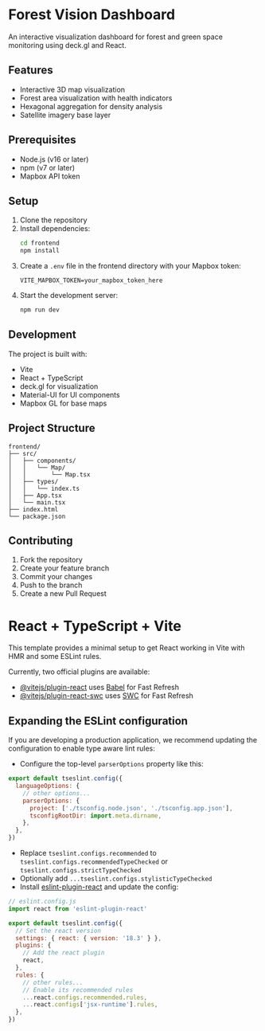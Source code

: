 # Forest Vision Dashboard

An interactive visualization dashboard for forest and green space monitoring using deck.gl and React.

## Features

- Interactive 3D map visualization
- Forest area visualization with health indicators
- Hexagonal aggregation for density analysis
- Satellite imagery base layer

## Prerequisites

- Node.js (v16 or later)
- npm (v7 or later)
- Mapbox API token

## Setup

1. Clone the repository
2. Install dependencies:
   ```bash
   cd frontend
   npm install
   ```
3. Create a `.env` file in the frontend directory with your Mapbox token:
   ```
   VITE_MAPBOX_TOKEN=your_mapbox_token_here
   ```
4. Start the development server:
   ```bash
   npm run dev
   ```

## Development

The project is built with:
- Vite
- React + TypeScript
- deck.gl for visualization
- Material-UI for UI components
- Mapbox GL for base maps

## Project Structure

```
frontend/
├── src/
│   ├── components/
│   │   └── Map/
│   │       └── Map.tsx
│   ├── types/
│   │   └── index.ts
│   ├── App.tsx
│   └── main.tsx
├── index.html
└── package.json
```

## Contributing

1. Fork the repository
2. Create your feature branch
3. Commit your changes
4. Push to the branch
5. Create a new Pull Request

# React + TypeScript + Vite

This template provides a minimal setup to get React working in Vite with HMR and some ESLint rules.

Currently, two official plugins are available:

- [@vitejs/plugin-react](https://github.com/vitejs/vite-plugin-react/blob/main/packages/plugin-react/README.md) uses [Babel](https://babeljs.io/) for Fast Refresh
- [@vitejs/plugin-react-swc](https://github.com/vitejs/vite-plugin-react-swc) uses [SWC](https://swc.rs/) for Fast Refresh

## Expanding the ESLint configuration

If you are developing a production application, we recommend updating the configuration to enable type aware lint rules:

- Configure the top-level `parserOptions` property like this:

```js
export default tseslint.config({
  languageOptions: {
    // other options...
    parserOptions: {
      project: ['./tsconfig.node.json', './tsconfig.app.json'],
      tsconfigRootDir: import.meta.dirname,
    },
  },
})
```

- Replace `tseslint.configs.recommended` to `tseslint.configs.recommendedTypeChecked` or `tseslint.configs.strictTypeChecked`
- Optionally add `...tseslint.configs.stylisticTypeChecked`
- Install [eslint-plugin-react](https://github.com/jsx-eslint/eslint-plugin-react) and update the config:

```js
// eslint.config.js
import react from 'eslint-plugin-react'

export default tseslint.config({
  // Set the react version
  settings: { react: { version: '18.3' } },
  plugins: {
    // Add the react plugin
    react,
  },
  rules: {
    // other rules...
    // Enable its recommended rules
    ...react.configs.recommended.rules,
    ...react.configs['jsx-runtime'].rules,
  },
})
```
